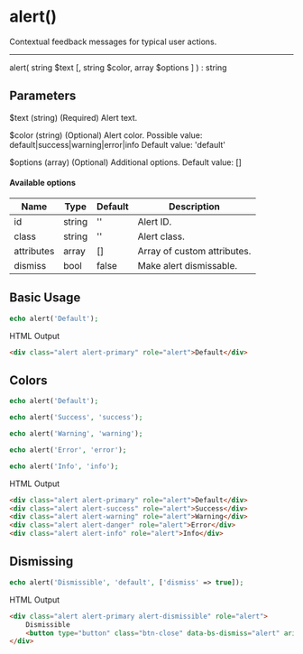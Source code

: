 # alert()

Contextual feedback messages for typical user actions.

---

alert( string $text [, string $color, array $options ] ) : string

## Parameters

$text (string) (Required) Alert text.

$color (string) (Optional) Alert color. Possible value: default|success|warning|error|info Default value: 'default'

$options (array) (Optional) Additional options. Default value: []

#### Available options

| Name       | Type   | Default | Description                 |
|------------|--------|---------|-----------------------------|
| id         | string | ''      | Alert ID.                   |
| class      | string | ''      | Alert class.                |
| attributes | array  | []      | Array of custom attributes. |
| dismiss    | bool   | false   | Make alert dismissable.     |

## Basic Usage

```php
echo alert('Default');
```

<span class="html-output">HTML Output</span>

```html
<div class="alert alert-primary" role="alert">Default</div>
```

## Colors

```php
echo alert('Default');

echo alert('Success', 'success');

echo alert('Warning', 'warning');

echo alert('Error', 'error');

echo alert('Info', 'info');
```

<span class="html-output">HTML Output</span>

```html
<div class="alert alert-primary" role="alert">Default</div>
<div class="alert alert-success" role="alert">Success</div>
<div class="alert alert-warning" role="alert">Warning</div>
<div class="alert alert-danger" role="alert">Error</div>
<div class="alert alert-info" role="alert">Info</div>
```

## Dismissing

```php
echo alert('Dismissible', 'default', ['dismiss' => true]);
```

<span class="html-output">HTML Output</span>

```html
<div class="alert alert-primary alert-dismissible" role="alert">
    Dismissible
    <button type="button" class="btn-close" data-bs-dismiss="alert" aria-label="Close"></button>
</div>
```
